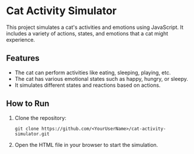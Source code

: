 # Cat Activity Simulator

This project simulates a cat's activities and emotions using JavaScript. It includes a variety of actions, states, and emotions that a cat might experience.

## Features

 - The cat can perform activities like eating, sleeping, playing, etc.
 - The cat has various emotional states such as happy, hungry, or sleepy.
 - It simulates different states and reactions based on actions.

## How to Run

1. Clone the repository:
   ```
   git clone https://github.com/<YourUserName>/cat-activity-simulator.git
   ```

2. Open the HTML file in your browser to start the simulation.

